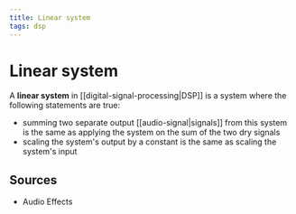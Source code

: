 ```yaml
---
title: Linear system
tags: dsp
---
```


# Linear system

A **linear system** in [[digital-signal-processing|DSP]] is a system where the following statements are true:

- summing two separate output [[audio-signal|signals]] from this system is the same as applying the system on the sum of the two dry signals
- scaling the system's output by a constant is the same as scaling the system's input

## Sources

- Audio Effects

